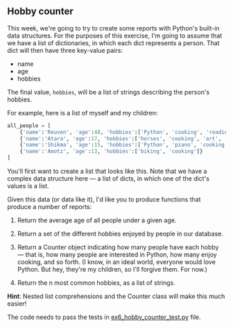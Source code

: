 ## Hobby counter

This week, we're going to try to create some reports with Python's built-in data structures. For the purposes of this exercise, I'm going to assume that we have a list of dictionaries, in which each dict represents a person. That dict will then have three key-value pairs:

- name
- age
- hobbies

The final value, `hobbies`, will be a list of strings describing the person's hobbies.

For example, here is a list of myself and my children:

```python
all_people = [
    {'name':'Reuven', 'age':48, 'hobbies':['Python', 'cooking', 'reading']},
    {'name':'Atara', 'age':17, 'hobbies':['horses', 'cooking', 'art', 'reading']},
    {'name':'Shikma', 'age':15, 'hobbies':['Python', 'piano', 'cooking', 'reading']},
    {'name':'Amotz', 'age':13, 'hobbies':['biking', 'cooking']}
]
```

You'll first want to create a list that looks like this. Note that we have a complex data structure here — a list of dicts, in which one of the dict's values is a list.

Given this data (or data like it), I'd like you to produce functions that produce a number of reports:

1. Return the average age of all people under a given age.

2. Return a set of the different hobbies enjoyed by people in our database.

3. Return a Counter object indicating how many people have each hobby — that is, how many people are interested in Python, how many enjoy cooking, and so forth. (I know, in an ideal world, everyone would love Python. But hey, they're my children, so I'll forgive them. For now.)

4. Return the n most common hobbies, as a list of strings.

**Hint**: Nested list comprehensions and the Counter class will make this much easier!

The code needs to pass the tests in [ex6_hobby_counter_test.py](ex6_hobby_counter_test.py) file.
